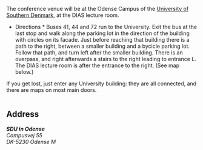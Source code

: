 The conference venue will be at the Odense Campus of the [University of Southern Denmark](http://www.sdu.dk/en/), at the DIAS lecture room.

* Directions *
Buses 41, 44 and 72 run to the University.  Exit the bus at the last stop and walk along the parking lot in the direction of the building with circles on its facade.  Just before reaching that building there is a path to the right, between a smaller building and a bycicle parking lot. Follow that path, and turn left after the smaller building.  There is an overpass, and right afterwards a stairs to the right leading to entrance L.  The DIAS lecture room is after the entrance to the right.  (See map below.)

If you get lost, just enter any University building: they are all connected, and there are maps on most main doors.
<img src="/assets/images/horribleMap.jpg" alt="">

<div class="row">
<div class="center-block" style="width: 40vw;">
<img src="/assets/images/SDUFacade.jpg" alt="">
</div>
</div>

## Address

<address>
<strong>SDU in Odense</strong><br/>
Campusvej 55<br/>
DK-5230 Odense M
</address>
